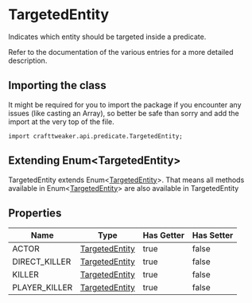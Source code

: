 # TargetedEntity

Indicates which entity should be targeted inside a predicate.

 Refer to the documentation of the various entries for a more detailed description.

## Importing the class

It might be required for you to import the package if you encounter any issues (like casting an Array), so better be safe than sorry and add the import at the very top of the file.
```zenscript
import crafttweaker.api.predicate.TargetedEntity;
```


## Extending Enum&lt;TargetedEntity&gt;

TargetedEntity extends Enum&lt;[TargetedEntity](/vanilla/api/predicate/TargetedEntity)&gt;. That means all methods available in Enum&lt;[TargetedEntity](/vanilla/api/predicate/TargetedEntity)&gt; are also available in TargetedEntity

## Properties

| Name | Type | Has Getter | Has Setter |
|------|------|------------|------------|
| ACTOR | [TargetedEntity](/vanilla/api/predicate/TargetedEntity) | true | false |
| DIRECT_KILLER | [TargetedEntity](/vanilla/api/predicate/TargetedEntity) | true | false |
| KILLER | [TargetedEntity](/vanilla/api/predicate/TargetedEntity) | true | false |
| PLAYER_KILLER | [TargetedEntity](/vanilla/api/predicate/TargetedEntity) | true | false |

